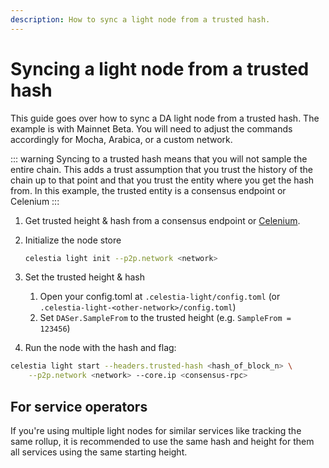 ```yaml
---
description: How to sync a light node from a trusted hash.
---
```


# Syncing a light node from a trusted hash

This guide goes over how to sync a DA light node from a trusted hash.
The example is with Mainnet Beta. You will need to adjust the commands
accordingly for Mocha, Arabica, or a custom network.

::: warning
Syncing to a trusted hash means that you will not sample the entire chain. This adds a trust
assumption that you trust the history of the chain up to that point and that you trust the entity
where you get the hash from. In this example, the trusted entity is a consensus endpoint or
Celenium
:::

1. Get trusted height & hash from a consensus endpoint or [Celenium](https://celenium.io).
1. Initialize the node store

    ```sh
    celestia light init --p2p.network <network>
    ```

1. Set the trusted height & hash
    1. Open your config.toml at `.celestia-light/config.toml` (or `.celestia-light-<other-network>/config.toml`)
    1. Set `DASer.SampleFrom` to the trusted height (e.g. `SampleFrom = 123456`)
1. Run the node with the hash and flag:

```sh
celestia light start --headers.trusted-hash <hash_of_block_n> \
    --p2p.network <network> --core.ip <consensus-rpc>
```

## For service operators

If you're using multiple light nodes for similar services like tracking the same rollup,
it is recommended to use the same hash and height for them all services using
the same starting height.
